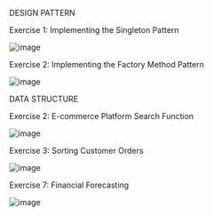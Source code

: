 DESIGN PATTERN

Exercise 1: Implementing the Singleton Pattern

![image](https://github.com/user-attachments/assets/faf60259-bcfe-4f5e-b770-257b78ddcc2f)

Exercise 2: Implementing the Factory Method Pattern

![image](https://github.com/user-attachments/assets/7a4b867d-c66c-4da0-89b8-00303e608335)


DATA STRUCTURE

Exercise 2: E-commerce Platform Search Function

![image](https://github.com/user-attachments/assets/24712c4f-7f0c-447d-8f77-d1135c0b10cd)

Exercise 3: Sorting Customer Orders

![image](https://github.com/user-attachments/assets/e37ab0d5-c602-416d-a5cb-459608ffa936)

Exercise 7: Financial Forecasting

![image](https://github.com/user-attachments/assets/e971d264-08de-4526-8d09-24e10e885dd8)
